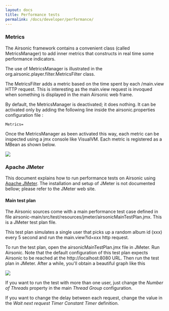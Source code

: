 ```yaml
---
layout: docs
title: Performance tests
permalink: /docs/developer/performance/
---
```


### Metrics

The Airsonic framework contains a convenient class (called MetricsManager) to add inner metrics that constructs in real time some performance indicators.

The use of MetricsManager is illustrated in the org.airsonic.player.filter.MetricsFilter class. 

The MetricsFilter adds a metric based on the time spent by each /main.view HTTP request. This is interesting as the main.view request is invoqued when something is displayed in the main Airsonic web frame.

By default, the MetricsManager is deactivated; it does nothing. 
It can be activated only by adding the following line inside the airsonic.properties configuration file :

```
Metrics=
```

Once the MetricsManager as been activated this way, each metric can be inspected using a jmx console like VisualVM.
Each metric is registered as a MBean as shown below.

![](metrics-visualvm-screenshot.png)

### Apache JMeter

This document explains how to run performance tests on Airsonic using [Apache JMeter](http://jmeter.apache.org/). 
The installation and setup of JMeter is not documented bellow; please refer to the JMeter web site.

#### Main test plan

The Airsonic sources come with a main performance test case defined in file airsonic-main/src/test/resources/jmeter/airsonicMainTestPlan.jmx.
This is a JMeter test plan file.

This test plan simulates a single user that picks up a random album id (xxx) every 5 second and run the main.view?id=xxx http request. 

To run the test plan, open the airsonicMainTestPlan.jmx file in JMeter.
Run Airsonic. Note that the default configuration of this test plan expects Airsonic to be reached at the http://localhost:8080 URL.
Then run the test plan in JMeter. 
After a while, you'll obtain a beautiful graph like this

![](jmeter-main-test-plan.png)

If you want to run the test with more than one user, just change the _Number of Threads_ property in the main _Thread Group_ configuration.

If you want to change the delay between each request, change the value in the _Wait next request Timer_ _Constant Timer_ definition. 
